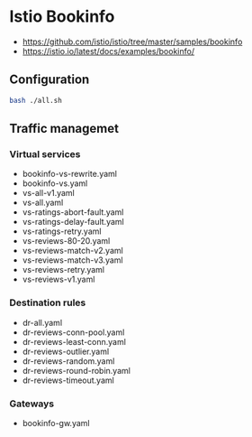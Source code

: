 # Istio Bookinfo

- https://github.com/istio/istio/tree/master/samples/bookinfo
- https://istio.io/latest/docs/examples/bookinfo/

## Configuration

```bash
bash ./all.sh
```

## Traffic managemet

### Virtual services

- bookinfo-vs-rewrite.yaml
- bookinfo-vs.yaml
- vs-all-v1.yaml
- vs-all.yaml
- vs-ratings-abort-fault.yaml
- vs-ratings-delay-fault.yaml
- vs-ratings-retry.yaml
- vs-reviews-80-20.yaml
- vs-reviews-match-v2.yaml
- vs-reviews-match-v3.yaml
- vs-reviews-retry.yaml
- vs-reviews-v1.yaml

### Destination rules

- dr-all.yaml
- dr-reviews-conn-pool.yaml
- dr-reviews-least-conn.yaml
- dr-reviews-outlier.yaml
- dr-reviews-random.yaml
- dr-reviews-round-robin.yaml
- dr-reviews-timeout.yaml

### Gateways

- bookinfo-gw.yaml
